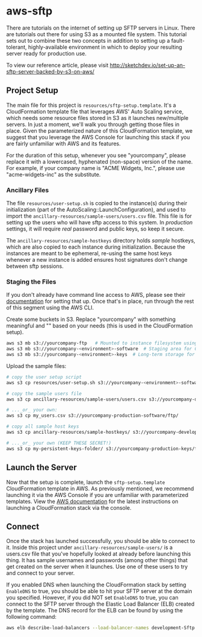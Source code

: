 # aws-sftp

There are tutorials on the internet of setting up SFTP servers in Linux.
There are tutorials out there for using S3 as a mounted file system.
This tutorial sets out to combine these two concepts in addition to
setting up a fault-tolerant, highly-available environment in which to
deploy your resulting server ready for production use.

To view our reference article, please visit
http://sketchdev.io/set-up-an-sftp-server-backed-by-s3-on-aws/

## Project Setup ##

The main file for this project is `resources/sftp-setup.template`. It's
a CloudFormation template file that leverages AWS' Auto Scaling service,
which needs some resource files stored in S3 as it launches new/multiple
servers. In just a moment, we'll walk you through getting those files in
place. Given the parameterized nature of this CloudFormation template,
we suggest that you leverage the AWS Console for launching this stack if
you are fairly unfamiliar with AWS and its features.

For the duration of this setup, whenever you see "yourcompany", please
replace it with a lowercased, hyphenated (non-space) version of the
name. For example, if your company name is "ACME Widgets, Inc.", please
use "acme-widgets-inc" as the substitute.

### Ancillary Files ###

The file `resources/user-setup.sh` is copied to the instance(s) during
their initialization (part of the AutoScaling::LaunchConfiguration), and
used to import the `ancillary-resources/sample-users/users.csv` file.
This file is for setting up the users who will have sftp access to this
system. In *_production_* settings, it will require _real_ password and
public keys, so keep it secure.

The `ancillary-resources/sample-hostkeys` directory holds *_sample_*
hostkeys, which are also copied to each instance during initialization.
Because the instances are meant to be ephemeral, re-using the same host
keys whenever a new instance is added ensures host signatures don't
change between sftp sessions.

### Staging the Files ###

If you don't already have command line access to AWS, please see their
[documentation](https://docs.aws.amazon.com/cli/latest/userguide/cli-chap-getting-started.html)
for setting that up. Once that's in place, run through the rest of this
segment using the AWS CLI.

Create some buckets in S3. Replace "yourcompany" with something
meaningful and "<environment>" based on your needs (this is used in the
CloudFormation setup).

```bash
aws s3 mb s3://yourcompany-ftp   # Mounted to instance filesystem using s3fs
aws s3 mb s3://yourcompany-<environment>-software  # Staging area for CloudFormation
aws s3 mb s3://yourcompany-<environment>-keys  # Long-term storage for host identity keys
```

Upload the sample files:

```bash
# copy the user setup script
aws s3 cp resources/user-setup.sh s3://yourcompany-<environment>-software/ftp/

# copy the sample users file
aws s3 cp ancillary-resources/sample-users/users.csv s3://yourcompany-development-software/ftp/

# ..._or_ your own:
aws s3 cp my_users.csv s3://yourcompany-production-software/ftp/

# copy all sample host keys
aws s3 cp ancillary-resources/sample-hostkeys/ s3://yourcompany-development-keys/ftp/ --recursive

# ..._or_ your own (KEEP THESE SECRET!)
aws s3 cp my-persistent-keys-folder/ s3://yourcompany-production-keys/ftp/ --recursive
```

## Launch the Server ##

Now that the setup is complete, launch the `sftp-setup.template`
CloudFormation template in AWS. As previously mentioned, we recommend
launching it via the AWS Console if you are unfamiliar with
parameterized templates. View the [AWS
documentation](https://docs.aws.amazon.com/AWSCloudFormation/latest/UserGuide/cfn-console-create-stack.html)
for the latest instructions on launching a CloudFormation stack via the
console.

## Connect ##

Once the stack has launched successfully, you should be able to connect
to it. Inside this project under `ancillary-resources/sample-users/` is
a users.csv file that you've hopefully looked at already before
launching this thing. It has sample usernames and passwords (among other
things) that get created on the server when it launches. Use one of
these users to try and connect to your server.

If you enabled DNS when launching the CloudFormation stack by setting
`EnableDNS` to true, you should be able to hit your SFTP server at the
domain you specified. However, if you did NOT set `EnableDNS` to true,
you can connect to the SFTP server through the Elastic Load Balancer
(ELB) created by the template. The DNS record for the ELB can be found
by using the following command:

```bash
aws elb describe-load-balancers --load-balancer-names development-Sftp --query 'LoadBalancerDescriptions[*].{SftpDns:DNSName}' --output text
```
